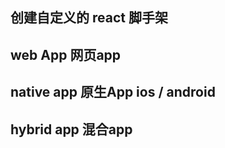 


##  创建自定义的 react 脚手架  

## web App  网页app  

## native app 原生App ios / android 

## hybrid app 混合app